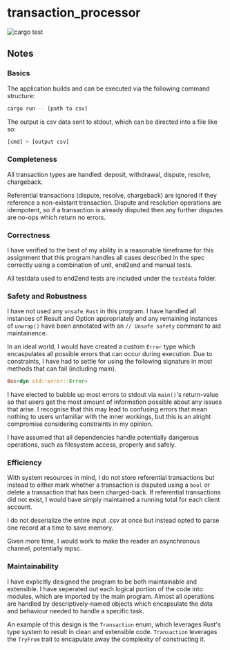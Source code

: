 
# transaction_processor

![cargo test](https://github.com/GGabi/transaction_processor/actions/workflows/rust.yml/badge.svg)

## Notes

### Basics

The application builds and can be executed via the following command structure:

```bash
cargo run -- [path to csv]
```

The output is csv data sent to stdout, which can be directed into a file like so:

```bash
[cmd] > [output csv]
```

### Completeness

All transaction types are handled: deposit, withdrawal, dispute, resolve, chargeback.

Referential transactions (dispute, resolve, chargeback) are ignored if they reference a non-existant transaction. Dispute and resolution operations are idempotent, so if a transaction is already disputed then any further disputes are no-ops which return no errors.

### Correctness

I have verified to the best of my ability in a reasonable timeframe for this assignment that this program handles all cases described in the spec correctly using a combination of unit, end2end and manual tests.

All testdata used to end2end tests are included under the `testdata` folder.

### Safety and Robustness

I have not used any `unsafe Rust` in this program. I have handled all instances of Result and Option appropriately and any remaining instances of `unwrap()` have been annotated with an `// Unsafe safety` comment to aid maintainence.

In an ideal world, I would have created a custom `Error` type which encaspulates all possible errors that can occur during execution. Due to constraints, I have had to settle for using the following signature in most methods that can fail (including main).

```rust
Box<dyn std::error::Error>
```

I have elected to bubble up most errors to stdout via `main()`'s return-value so that users get the most amount of information possible about any issues that arise. I recognise that this may lead to confusing errors that mean nothing to users unfamiliar with the inner workings, but this is an alright compromise considering constraints in my opinion.

I have assumed that all dependencies handle potentially dangerous operations, such as filesystem access, properly and safely.

### Efficiency

With system resources in mind, I do not store referential transactions but instead to either mark whether a transaction is disputed using a `bool` or delete a transaction that has been charged-back. If referential transactions did not exist, I would have simply maintained a running total for each client account.

I do not deserialize the entire input .csv at once but instead opted to parse one record at a time to save memory.

Given more time, I would work to make the reader an asynchronous channel, potentially mpsc.

### Maintainability

I have explicitly designed the program to be both maintainable and extensible. I have seperated out each logical portion of the code into modules, which are imported by the main program. Almost all operations are handled by descriptively-named objects which encapsulate the data and behaviour needed to handle a specific task.

An example of this design is the `Transaction` enum, which leverages Rust's type system to result in clean and extensible code. `Transaction` leverages the `TryFrom` trait to encapulate away the complexity of constructing it.
